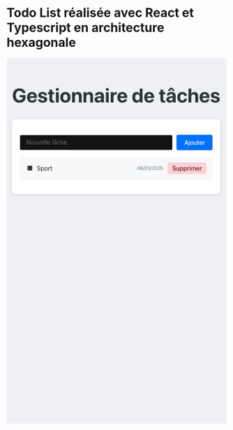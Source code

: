 # Todo List réalisée avec React et Typescript en architecture hexagonale

![Todo List App](./src/assets/todo-list.png)